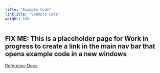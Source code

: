 ```yaml
---
title: "Example Code"
linkTitle: "Example Code"
weight: 500
---
```

## FIX ME: This is a placeholder page for Work in progress to create a link in the main nav bar that opens example code in a new windows
<a href="https://darcyai.github.io/darcyai/" target="__blank">Reference Docs</a>
